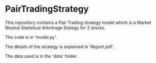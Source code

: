 # PairTradingStrategy
This repository contains a Pair Trading strategy model which is a Market Neutral Statistical Arbritrage Stategy for 2 stocks.

The code is in 'model.py'.

The details of the strategy is explained in 'Report.pdf'.

The data used is in the 'data' folder.

